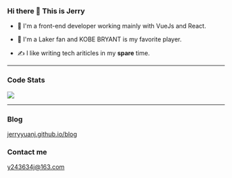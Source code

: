 

<!--
**JerryYuanJ/JerryYuanJ** is a ✨ _special_ ✨ repository because its `README.md` (this file) appears on your GitHub profile.

Here are some ideas to get you started:

- 🔭 I’m currently working on ...
- 🌱 I’m currently learning ...
- 👯 I’m looking to collaborate on ...
- 🤔 I’m looking for help with ...
- 💬 Ask me about ...
- 📫 How to reach me: ...
- 😄 Pronouns: ...
- ⚡ Fun fact: ...
-->

### Hi there 👋 This is Jerry

- 📖 I'm a front-end developer working mainly with VueJs and React.

- 🏀 I'm a Laker fan and KOBE BRYANT is my favorite player.

- ✍️ I like writing tech ariticles in my **spare** time.

----

### Code Stats

![](https://github-readme-stats.vercel.app/api?username=JerryYuanJ&theme=dark)

---

### Blog

[jerryyuanj.github.io/blog](https://jerryyuanj.github.io/blog/)

### Contact me

y243634j@163.com
